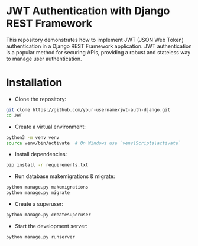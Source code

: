 # JWT Authentication with Django REST Framework


This repository demonstrates how to implement JWT (JSON Web Token) authentication in a Django REST Framework application. JWT authentication is a popular method for securing APIs, providing a robust and stateless way to manage user authentication.



# Installation

* Clone the repository:
```sh
git clone https://github.com/your-username/jwt-auth-django.git
cd JWT
```


* Create a virtual environment:
```sh
python3 -m venv venv
source venv/bin/activate  # On Windows use `venv\Scripts\activate`
```

* Install dependencies:
```sh
pip install -r requirements.txt
```

* Run database makemigrations & migrate:
```sh
python manage.py makemigrations
python manage.py migrate
```


* Create a superuser:
```sh
python manage.py createsuperuser
```

* Start the development server:
```sh
python manage.py runserver
```